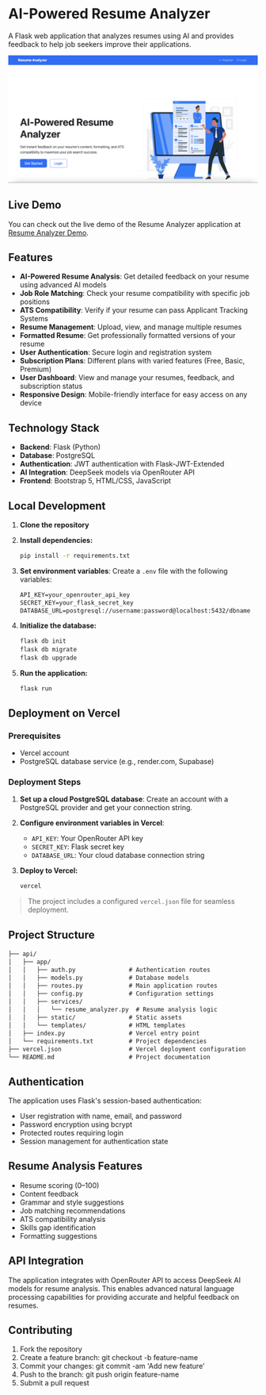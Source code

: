 # AI-Powered Resume Analyzer

A Flask web application that analyzes resumes using AI and provides feedback to help job seekers improve their applications.

![AI-Powered Resume Analyzer](api/app/static/images/demo.png)
## Live Demo
You can check out the live demo of the Resume Analyzer application at [Resume Analyzer Demo](https://ai-resume-analyzer-five.vercel.app/).
## Features

- **AI-Powered Resume Analysis**: Get detailed feedback on your resume using advanced AI models  
- **Job Role Matching**: Check your resume compatibility with specific job positions  
- **ATS Compatibility**: Verify if your resume can pass Applicant Tracking Systems  
- **Resume Management**: Upload, view, and manage multiple resumes  
- **Formatted Resume**: Get professionally formatted versions of your resume  
- **User Authentication**: Secure login and registration system
- **Subscription Plans**: Different plans with varied features (Free, Basic, Premium)
- **User Dashboard**: View and manage your resumes, feedback, and subscription status
- **Responsive Design**: Mobile-friendly interface for easy access on any device


## Technology Stack

- **Backend**: Flask (Python)  
- **Database**: PostgreSQL  
- **Authentication**: JWT authentication with Flask-JWT-Extended
- **AI Integration**: DeepSeek models via OpenRouter API  
- **Frontend**: Bootstrap 5, HTML/CSS, JavaScript

## Local Development

1. **Clone the repository**

2. **Install dependencies:**
   ```bash
   pip install -r requirements.txt
   ```

3. **Set environment variables**: Create a `.env` file with the following variables:
   ```env
   API_KEY=your_openrouter_api_key
   SECRET_KEY=your_flask_secret_key
   DATABASE_URL=postgresql://username:password@localhost:5432/dbname
   ```

4. **Initialize the database:**
   ```bash
   flask db init
   flask db migrate
   flask db upgrade
   ```

5. **Run the application:**
   ```bash
   flask run
   ```

## Deployment on Vercel

### Prerequisites

- Vercel account  
- PostgreSQL database service (e.g., render.com, Supabase)

### Deployment Steps

1. **Set up a cloud PostgreSQL database**: Create an account with a PostgreSQL provider and get your connection string.

2. **Configure environment variables in Vercel**:
   - `API_KEY`: Your OpenRouter API key  
   - `SECRET_KEY`: Flask secret key  
   - `DATABASE_URL`: Your cloud database connection string

3. **Deploy to Vercel:**
   ```bash
   vercel
   ```

> The project includes a configured `vercel.json` file for seamless deployment.

## Project Structure

```
├── api/
│   ├── app/
│   │   ├── auth.py               # Authentication routes
│   │   ├── models.py             # Database models
│   │   ├── routes.py             # Main application routes
│   │   ├── config.py             # Configuration settings
│   │   ├── services/
│   │   │   └── resume_analyzer.py  # Resume analysis logic
│   │   ├── static/               # Static assets
│   │   └── templates/            # HTML templates
│   ├── index.py                  # Vercel entry point
│   └── requirements.txt          # Project dependencies
├── vercel.json                   # Vercel deployment configuration
└── README.md                     # Project documentation
```

## Authentication

The application uses Flask's session-based authentication:

- User registration with name, email, and password  
- Password encryption using bcrypt  
- Protected routes requiring login  
- Session management for authentication state

## Resume Analysis Features

- Resume scoring (0–100)  
- Content feedback  
- Grammar and style suggestions  
- Job matching recommendations  
- ATS compatibility analysis  
- Skills gap identification
- Formatting suggestions

## API Integration
The application integrates with OpenRouter API to access DeepSeek AI models for resume analysis. This enables advanced natural language processing capabilities for providing accurate and helpful feedback on resumes.

## Contributing
1. Fork the repository
2. Create a feature branch: git checkout -b feature-name
3. Commit your changes: git commit -am 'Add new feature'
4. Push to the branch: git push origin feature-name
5. Submit a pull request